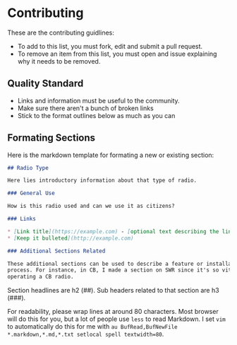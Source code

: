 # Contributing

These are the contributing guidlines:

* To add to this list, you must fork, edit and submit a pull request.
* To remove an item from this list, you must open and issue explaining why it
  needs to be removed.

## Quality Standard

* Links and information must be useful to the community.
* Make sure there aren't a bunch of broken links
* Stick to the format outlines below as much as you can

## Formating Sections

Here is the markdown template for formating a new or existing section:

```markdown
## Radio Type

Here lies introductory information about that type of radio.

### General Use

How is this radio used and can we use it as citizens?

### Links

* [Link title](https://example.com) - [optional text describing the link]
* [Keep it bulleted](http://example.com)

### Additional Sections Related

These additional sections can be used to describe a feature or installation
process. For instance, in CB, I made a section on SWR since it's so vital to
operating a CB radio.
```

Section headlines are h2 (##). Sub headers related to that section are h3 (###).

For readability, please wrap lines at around 80 characters. Most browser will do
this for you, but a lot of people use `less` to read Markdown. I set `vim` to
automatically do this for me with `au BufRead,BufNewFile *.markdown,*.md,*.txt
setlocal spell textwidth=80`.

